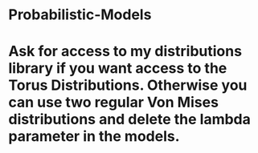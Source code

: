 # Probabilistic-Models
# Ask for access to my distributions library if you want access to the Torus Distributions. Otherwise you can use two regular Von Mises distributions and delete the lambda parameter in the models.
